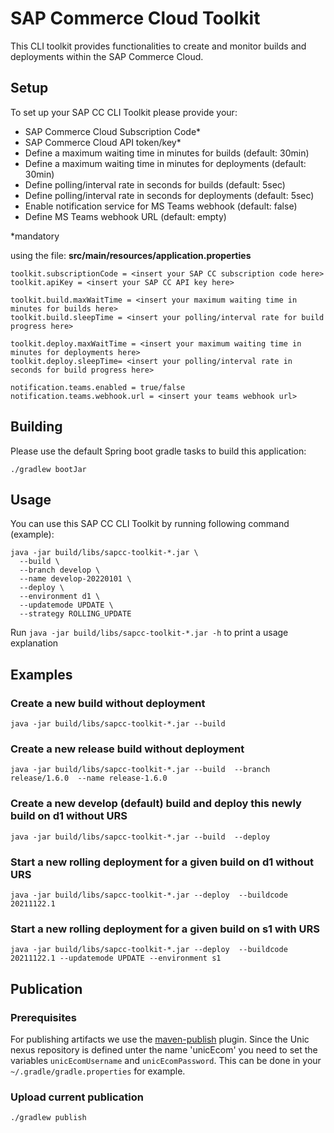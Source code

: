 # SAP Commerce Cloud Toolkit
This CLI toolkit provides functionalities to create and monitor builds and deployments within the SAP Commerce Cloud.

## Setup

To set up your SAP CC CLI Toolkit please provide your:

- SAP Commerce Cloud Subscription Code*
- SAP Commerce Cloud API token/key*
- Define a maximum waiting time in minutes for builds (default: 30min)
- Define a maximum waiting time in minutes for deployments (default: 30min)
- Define polling/interval rate in seconds for builds (default: 5sec)
- Define polling/interval rate in seconds for deployments (default: 5sec)
- Enable notification service for MS Teams webhook (default: false)
- Define MS Teams webhook URL (default: empty)

*mandatory

using the file: **src/main/resources/application.properties**

```properties
toolkit.subscriptionCode = <insert your SAP CC subscription code here>
toolkit.apiKey = <insert your SAP CC API key here>

toolkit.build.maxWaitTime = <insert your maximum waiting time in minutes for builds here>
toolkit.build.sleepTime = <insert your polling/interval rate for build progress here>

toolkit.deploy.maxWaitTime = <insert your maximum waiting time in minutes for deployments here>
toolkit.deploy.sleepTime= <insert your polling/interval rate in seconds for build progress here>

notification.teams.enabled = true/false
notification.teams.webhook.url = <insert your teams webhook url>
```

## Building

Please use the default Spring boot gradle tasks to build this application:

```shell
./gradlew bootJar
```


## Usage
You can use this SAP CC CLI Toolkit by running following command (example):
```shell
java -jar build/libs/sapcc-toolkit-*.jar \
  --build \
  --branch develop \
  --name develop-20220101 \
  --deploy \
  --environment d1 \
  --updatemode UPDATE \
  --strategy ROLLING_UPDATE
```

Run `java -jar build/libs/sapcc-toolkit-*.jar -h` to print a usage explanation

## Examples

### Create a new build without deployment

```shell
java -jar build/libs/sapcc-toolkit-*.jar --build
```
### Create a new release build without deployment

```shell
java -jar build/libs/sapcc-toolkit-*.jar --build  --branch release/1.6.0  --name release-1.6.0
```

### Create a new develop (default) build and deploy this newly build on d1 without URS

```shell
java -jar build/libs/sapcc-toolkit-*.jar --build  --deploy
```

### Start a new rolling deployment for a given build on d1 without URS

```shell
java -jar build/libs/sapcc-toolkit-*.jar --deploy  --buildcode 20211122.1
```

### Start a new rolling deployment for a given build on s1 with URS

```shell
java -jar build/libs/sapcc-toolkit-*.jar --deploy  --buildcode 20211122.1 --updatemode UPDATE --environment s1
```

## Publication

### Prerequisites
For publishing artifacts we use the [maven-publish](https://docs.gradle.org/current/userguide/publishing_maven.html) plugin. Since the Unic nexus repository is defined unter the name 'unicEcom' you need to set the variables `unicEcomUsername` and `unicEcomPassword`. This can be done in your `~/.gradle/gradle.properties` for example.

### Upload current publication

```./gradlew publish```
